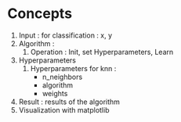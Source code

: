 # Concepts

1. Input : for classification : x, y
1. Algorithm : 
    1. Operation : Init, set Hyperparameters, Learn
1. Hyperparameters
    1. Hyperparameters for knn : 
        * n_neighbors 
        * algorithm 
        * weights
1. Result : results of the algorithm
1. Visualization with matplotlib